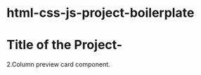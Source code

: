 # html-css-js-project-boilerplate

Title of the Project-
=========================================================================================================================================================================
2.Column preview card component.
